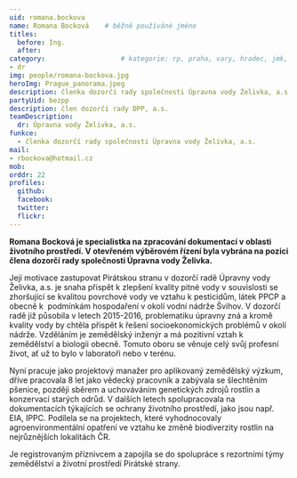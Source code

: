```yaml
---
uid: romana.bockova
name: Romana Bocková  	# běžně používáné jméno
titles:
  before: Ing. 
  after: 
category:                 	# kategorie: rp, praha, vary, hradec, jmk, senat
- dr
img: people/romana-bockova.jpg
heroImg: Prague_panorama.jpeg
description: členka dozorčí rady společnosti Úpravna vody Želivka, a.s.
partyUid: bezpp
description: člen dozorčí rady DPP, a.s.
teamDescription:
  dr: Úpravna vody Želivka, a.s.
funkce:
  - členka dozorčí rady společnosti Úpravna vody Želivka, a.s.
mail:
- rbockova@hotmail.cz
mob:
orddr: 22
profiles:
  github:       
  facebook:    
  twitter: 		  
  flickr:		  
---
```


**Romana Bocková je specialistka na zpracování dokumentací v oblasti životního prostředí. V otevřeném výběrovém řízení byla vybrána na pozici člena dozorčí rady společnosti Úpravna vody Želivka.**

Její motivace zastupovat Pirátskou stranu v dozorčí radě Úpravny vody Želivka, a.s. je snaha přispět k zlepšení kvality pitné vody v souvislosti se zhoršující se kvalitou povrchové vody ve vztahu k pesticidům, látek PPCP a obecně k  podmínkám hospodaření v okolí vodní nádrže Švihov. V dozorčí radě již působila v letech 2015-2016, problematiku úpravny zná a kromě kvality vody by chtěla přispět k řešení socioekonomických problémů v okolí nádrže. Vzděláním je zemědělský inženýr a má pozitivní vztah k zemědělství a biologii obecně. Tomuto oboru se věnuje celý svůj profesní život, ať už to bylo
v laboratoři nebo v terénu. 

Nyní pracuje jako projektový manažer pro aplikovaný zemědělský výzkum, dříve pracovala 8 let jako vědecký pracovník a zabývala se šlechtěním pšenice, později sběrem a uchováváním genetických zdrojů rostlin a konzervací starých odrůd. V dalších letech spolupracovala na dokumentacích týkajících se ochrany životního prostředí, jako jsou např. EIA, IPPC. Podílela se na projektech, které vyhodnocovaly agroenvironmentální opatření ve vztahu ke změně biodiverzity rostlin na nejrůznějších lokalitách ČR. 

Je registrovaným příznivcem a zapojila se do spolupráce s rezortními týmy zemědělství a životní prostředí Pirátské strany.

